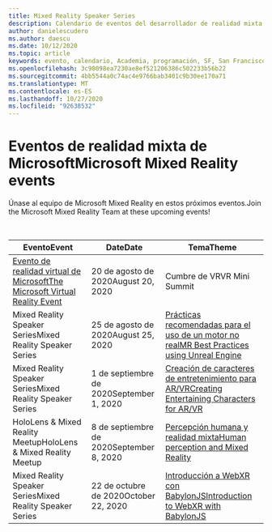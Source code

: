 ```yaml
---
title: Mixed Reality Speaker Series
description: Calendario de eventos del desarrollador de realidad mixta en el reactor de San Francisco.
author: danielescudero
ms.author: daescu
ms.date: 10/12/2020
ms.topic: article
keywords: evento, calendario, Academia, programación, SF, San Francisco, reactor
ms.openlocfilehash: 3c98098ea7230ae8ef521206386c502233b56b22
ms.sourcegitcommit: 4bb5544a0c74ac4e9766bab3401c9b30ee170a71
ms.translationtype: MT
ms.contentlocale: es-ES
ms.lasthandoff: 10/27/2020
ms.locfileid: "92638532"
---
```

# <a name="microsoft-mixed-reality-events"></a><span data-ttu-id="9f865-104">Eventos de realidad mixta de Microsoft</span><span class="sxs-lookup"><span data-stu-id="9f865-104">Microsoft Mixed Reality events</span></span>

<span data-ttu-id="9f865-105">Únase al equipo de Microsoft Mixed Reality en estos próximos eventos.</span><span class="sxs-lookup"><span data-stu-id="9f865-105">Join the Microsoft Mixed Reality Team at these upcoming events!</span></span>

<br>

|<span data-ttu-id="9f865-106">Evento</span><span class="sxs-lookup"><span data-stu-id="9f865-106">Event</span></span>|<span data-ttu-id="9f865-107">Date</span><span class="sxs-lookup"><span data-stu-id="9f865-107">Date</span></span>|<span data-ttu-id="9f865-108">Tema</span><span class="sxs-lookup"><span data-stu-id="9f865-108">Theme</span></span>|
|-------------|-------------|-----|
| [<span data-ttu-id="9f865-109">Evento de realidad virtual de Microsoft</span><span class="sxs-lookup"><span data-stu-id="9f865-109">The Microsoft Virtual Reality Event</span></span>](https://www.meetup.com/hololens-mr/events/272364822/)|<span data-ttu-id="9f865-110">20 de agosto de 2020</span><span class="sxs-lookup"><span data-stu-id="9f865-110">August 20, 2020</span></span>|<span data-ttu-id="9f865-111">Cumbre de VR</span><span class="sxs-lookup"><span data-stu-id="9f865-111">VR Mini Summit</span></span>|
| <span data-ttu-id="9f865-112">Mixed Reality Speaker Series</span><span class="sxs-lookup"><span data-stu-id="9f865-112">Mixed Reality Speaker Series</span></span>|<span data-ttu-id="9f865-113">25 de agosto de 2020</span><span class="sxs-lookup"><span data-stu-id="9f865-113">August 25, 2020</span></span>|[<span data-ttu-id="9f865-114">Prácticas recomendadas para el uso de un motor no real</span><span class="sxs-lookup"><span data-stu-id="9f865-114">MR Best Practices using Unreal Engine</span></span>](https://channel9.msdn.com/Shows/Docs-Mixed-Reality/Tips-and-Best-Practices-for-using-UE4-in-MR)|
| <span data-ttu-id="9f865-115">Mixed Reality Speaker Series</span><span class="sxs-lookup"><span data-stu-id="9f865-115">Mixed Reality Speaker Series</span></span>|<span data-ttu-id="9f865-116">1 de septiembre de 2020</span><span class="sxs-lookup"><span data-stu-id="9f865-116">September 1, 2020</span></span>|[<span data-ttu-id="9f865-117">Creación de caracteres de entretenimiento para AR/VR</span><span class="sxs-lookup"><span data-stu-id="9f865-117">Creating Entertaining Characters for AR/VR</span></span>](https://channel9.msdn.com/Shows/Docs-Mixed-Reality/Creating-Entertaining-Characters-for-Mixed-Reality)|
| <span data-ttu-id="9f865-118">HoloLens & Mixed Reality Meetup</span><span class="sxs-lookup"><span data-stu-id="9f865-118">HoloLens & Mixed Reality Meetup</span></span>|<span data-ttu-id="9f865-119">8 de septiembre de 2020</span><span class="sxs-lookup"><span data-stu-id="9f865-119">September 8, 2020</span></span>|[<span data-ttu-id="9f865-120">Percepción humana y realidad mixta</span><span class="sxs-lookup"><span data-stu-id="9f865-120">Human perception and Mixed Reality</span></span>](https://channel9.msdn.com/Shows/Docs-Mixed-Reality/Human-Perception-and-Mixed-Reality)|
| <span data-ttu-id="9f865-121">Mixed Reality Speaker Series</span><span class="sxs-lookup"><span data-stu-id="9f865-121">Mixed Reality Speaker Series</span></span>|<span data-ttu-id="9f865-122">22 de octubre de 2020</span><span class="sxs-lookup"><span data-stu-id="9f865-122">October 22, 2020</span></span>|[<span data-ttu-id="9f865-123">Introducción a WebXR con BabylonJS</span><span class="sxs-lookup"><span data-stu-id="9f865-123">Introduction to WebXR with BabylonJS</span></span>](https://channel9.msdn.com/Shows/Docs-Mixed-Reality/Adding-Augmented-Reality-to-your-Typescript-Project)|


